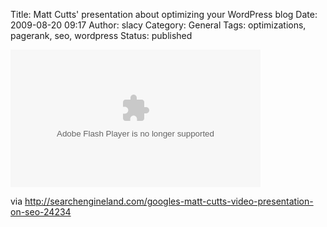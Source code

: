 Title: Matt Cutts' presentation about optimizing your WordPress blog
Date: 2009-08-20 09:17
Author: slacy
Category: General
Tags: optimizations, pagerank, seo, wordpress
Status: published

<object classid="clsid:d27cdb6e-ae6d-11cf-96b8-444553540000" width="400" height="220" codebase="http://download.macromedia.com/pub/shockwave/cabs/flash/swflash.cab#version=6,0,40,0"><param name="src" value="http://v.wordpress.com/lAZUouJF"></param><param name="allowfullscreen" value="true"></param><embed type="application/x-shockwave-flash" width="400" height="220" src="http://v.wordpress.com/lAZUouJF" allowfullscreen="true"></embed></object>

via
<http://searchengineland.com/googles-matt-cutts-video-presentation-on-seo-24234>
